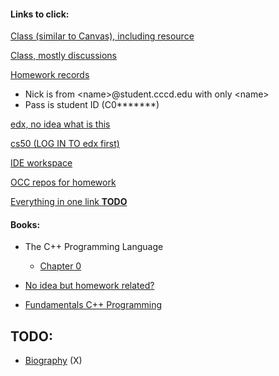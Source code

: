 #### Links to click:

[Class (similar to Canvas), including resource](https://piazza.com/cccd/spring2019/cs150/home)

[Class, mostly discussions](https://piazza.com/class/jq72bngvwwb27r)

[Homework records](http://cs170-console.appspot.com/)

  - Nick is from \<name\>@student.cccd.edu with only \<name\>
  - Pass is student ID (C0*******)
  
[edx, no idea what is this](https://courses.edx.org/u/ttran1412)

[cs50 (LOG IN TO edx first)](https://legacy.cs50.io/ttran1412)

[IDE workspace](https://ide.legacy.cs50.io/ttran1412/ide50)

[OCC repos for homework](https://github.com/occ-cs150/homework-Trung0246)

[Everything in one link **TODO**](javascript:void(0))

#### Books:

  - The C++ Programming Language
  
    - [Chapter 0](https://drive.google.com/file/d/1_kr1_MMUk7MfeZpuc1o7j2r93w7wzVEe/view)
    
  - [No idea but homework related?](https://drive.google.com/file/d/1eiMcj7TfPaX1utKbuchlKJemTHomAQtY/view)
  
  - [Fundamentals C++ Programming](https://python.cs.southern.edu/cppbook/progcpp.pdf)
 
## TODO:

  - [Biography](https://coastdistrict.instructure.com/profile) (X)
  
  
